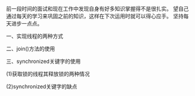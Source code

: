 前一段时间的面试和现在工作中发现自身有好多知识掌握得不是很扎实。
望自己通过每天的学习来巩固之前的知识，这样在下次运用时就可以得心应手。
坚持每天进步一点点。

一、实现线程的两种方式

二、join()方法的使用

三、synchronized关键字的使用

  (1)获取锁的线程其释放锁的两种情况
  
  (2)synchronized关键字的缺点